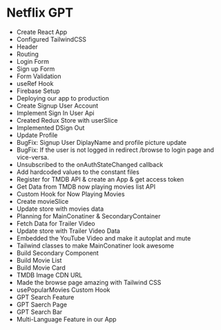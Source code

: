 # Netflix GPT

- Create React App
- Configured TailwindCSS
- Header
- Routing
- Login Form
- Sign up Form
- Form Validation
- useRef Hook
- Firebase Setup
- Deploying our app to production
- Create Signup User Account
- Implement Sign In User Api
- Created Redux Store with userSlice
- Implemented DSign Out
- Update Profile
- BugFix: Signup User DiplayName and profile picture update
- BugFix: If the user is not logged in redirect /browse to login page and vice-versa.
- Unsubscribed to the onAuthStateChanged callback
- Add hardcoded values to the constant files 
- Register for TMDB API & create an App & get access token
- Get Data from TMDB now playing movies list API 
- Custom Hook for Now Playing Movies
- Create movieSlice
- Update store with movies data
- Planning for MainConatiner & SecondaryContainer
- Fetch Data for Trailer Video
- Update store with Trailer Video Data
-  Embedded the YouTube Video and make it autoplat and mute
- Tailwind classes to make MainConatiner look awesome
- Build Secondary Component
- Build Movie List
- Build Movie Card
- TMDB Image CDN URL
- Made the browse page amazing with Tailwind CSS
- usePopularMovies Custom Hook
- GPT Search Feature
- GPT Saerch Page
- GPT Search Bar
- Multi-Language Feature in our App
